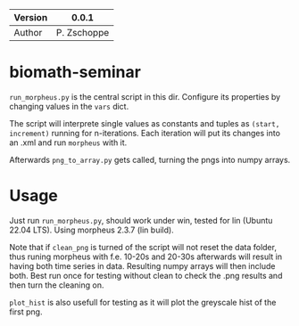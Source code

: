 | Version | 0.0.1 |
| --- | --- |
| Author | P. Zschoppe |

# biomath-seminar

`run_morpheus.py` is the central script in this dir. Configure its properties
by changing values in the `vars` dict.

The script will interprete single values as constants and tuples as `(start, increment)`
running for n-iterations.
Each iteration will put its changes into an .xml and run `morpheus` with it.

Afterwards `png_to_array.py` gets called, turning the pngs into numpy arrays.

# Usage

Just run `run_morpheus.py`, should work under win, tested for lin (Ubuntu 22.04 LTS).
Using morpheus 2.3.7 (lin build).

Note that if `clean_png` is turned of the script will not reset the data folder, thus
runing morpheus with f.e. 10-20s and 20-30s afterwards will result in having both time
series in data. Resulting numpy arrays will then include both. Best run once for testing without
clean to check the .png results and then turn the cleaning on.

`plot_hist` is also usefull for testing as it will plot the greyscale hist of the first png.
